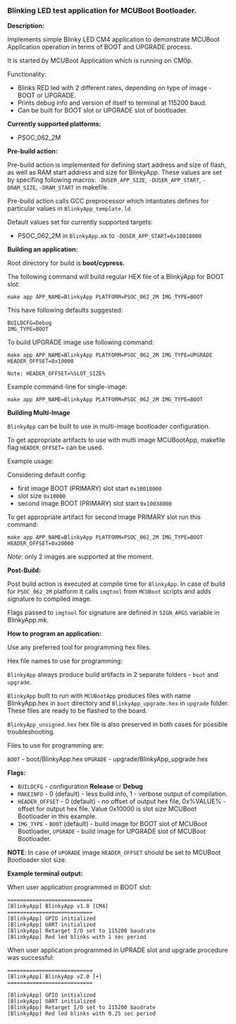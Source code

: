 ### Blinking LED test application for MCUBoot Bootloader.

**Description:**

Implements simple Blinky LED CM4 application to demonstrate MCUBoot Application operation in terms of BOOT and UPGRADE process.

It is started by MCUBoot Application which is running on CM0p.

Functionality:

* Blinks RED led with 2 different rates, depending on type of image - BOOT or UPGRADE.
* Prints debug info and version of itself to terminal at 115200 baud.
* Can be built for BOOT slot or UPGRADE slot of bootloader.

**Currently supported platforms:**

* PSOC_062_2M

**Pre-build action:**

Pre-build action is implemented for defining start address and size of flash, as well as RAM start address and size for BlinkyApp.
These values are set by specifing following macros: `-DUSER_APP_SIZE`, `-DUSER_APP_START`, `-DRAM_SIZE`, `-DRAM_START` in makefile.

Pre-build action calls GCC preprocessor which intantiates defines for particular values in `BlinkyApp_template.ld`.

Default values set for currently supported targets:
* PSOC_062_2M in `BlinkyApp.mk` to `-DUSER_APP_START=0x10018000`

**Building an application:**

Root directory for build is **boot/cypress.**

The following command will build regular HEX file of a BlinkyApp for BOOT slot:

    make app APP_NAME=BlinkyApp PLATFORM=PSOC_062_2M IMG_TYPE=BOOT

This have following defaults suggested:

    BUILDCFG=Debug
    IMG_TYPE=BOOT

To build UPGRADE image use following command:

    make app APP_NAME=BlinkyApp PLATFORM=PSOC_062_2M IMG_TYPE=UPGRADE HEADER_OFFSET=0x10000

    Note: HEADER_OFFSET=%SLOT_SIZE%

Example command-line for single-image:

    make app APP_NAME=BlinkyApp PLATFORM=PSOC_062_2M IMG_TYPE=BOOT

**Building Multi-Image**

`BlinkyApp` can be built to use in multi-image bootloader configuration.

To get appropriate artifacts to use with multi image MCUBootApp, makefile flag `HEADER_OFFSET=` can be used.

Example usage:

Considering default config:

* first image BOOT (PRIMARY) slot start `0x10018000`
* slot size `0x10000`
* second image BOOT (PRIMARY) slot start `0x10038000`

To get appropriate artifact for second image PRIMARY slot run this command:

    make app APP_NAME=BlinkyApp PLATFORM=PSOC_062_2M IMG_TYPE=BOOT HEADER_OFFSET=0x20000

*Note:* only 2 images are supported at the moment.

**Post-Build:**

Post build action is executed at compile time for `BlinkyApp`. In case of build for `PSOC_062_2M` platform it calls `imgtool` from `MCUBoot` scripts and adds signature to compiled image.

Flags passed to `imgtool` for signature are defined in `SIGN_ARGS` variable in BlinkyApp.mk.

**How to program an application:**

Use any preferred tool for programming hex files.

Hex file names to use for programming:

`BlinkyApp` always produce build artifacts in 2 separate folders - `boot` and `upgrade`.

`BlinkyApp` built to run with `MCUBootApp` produces files with name BlinkyApp.hex in `boot` directory and `BlinkyApp_upgrade.hex` in `upgrade` folder. These files are ready to be flashed to the board. 

`BlinkyApp_unsigned.hex` hex file is also preserved in both cases for possible troubleshooting.

Files to use for programming are:

`BOOT` - boot/BlinkyApp.hex
`UPGRADE` - upgrade/BlinkyApp_upgrade.hex

**Flags:**
- `BUILDCFG` - configuration **Release** or **Debug**
- `MAKEINFO` - 0 (default) - less build info, 1 - verbose output of compilation.
- `HEADER_OFFSET` - 0 (default) - no offset of output hex file, 0x%VALUE% - offset for output hex file. Value 0x10000 is slot size MCUBoot Bootloader in this example.
- `IMG_TYPE` - `BOOT` (default) - build image for BOOT slot of MCUBoot Bootloader, `UPGRADE` - build image for UPGRADE slot of MCUBoot Bootloader.

**NOTE**: In case of `UPGRADE` image `HEADER_OFFSET` should be set to MCUBoot Bootloader slot size.

**Example terminal output:**

When user application programmed in BOOT slot:

    ===========================
    [BlinkyApp] BlinkyApp v1.0 [CM4]
    ===========================
    [BlinkyApp] GPIO initialized
    [BlinkyApp] UART initialized
    [BlinkyApp] Retarget I/O set to 115200 baudrate
    [BlinkyApp] Red led blinks with 1 sec period

When user application programmed in UPRADE slot and upgrade procedure was successful:

    ===========================
    [BlinkyApp] BlinkyApp v2.0 [+]
    ===========================

    [BlinkyApp] GPIO initialized
    [BlinkyApp] UART initialized
    [BlinkyApp] Retarget I/O set to 115200 baudrate
    [BlinkyApp] Red led blinks with 0.25 sec period
